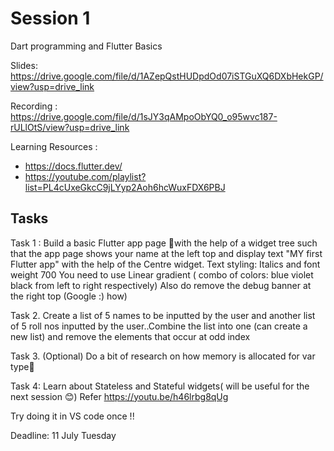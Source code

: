 # Session 1

Dart programming and Flutter Basics

Slides: https://drive.google.com/file/d/1AZepQstHUDpdOd07iSTGuXQ6DXbHekGP/view?usp=drive_link

Recording : https://drive.google.com/file/d/1sJY3qAMpoObYQ0_o95wvc187-rULlOtS/view?usp=drive_link

Learning Resources :

- https://docs.flutter.dev/
- https://youtube.com/playlist?list=PL4cUxeGkcC9jLYyp2Aoh6hcWuxFDX6PBJ

## Tasks

Task 1 : Build a basic Flutter app page 🚀with the help of a widget tree such that the app page shows your name at the left top and display text "MY first Flutter app" with the help of the Centre widget.
Text styling: Italics and font weight 700
You need to use Linear gradient ( combo of colors: blue violet black from left to right respectively)
Also do remove the debug banner at the right top (Google :) how)

Task 2. Create a list of 5 names to be inputted by the user and another list of 5 roll nos inputted by the user..Combine the list into one (can create a new list) and remove the elements that occur at odd index

Task 3. (Optional) Do a bit of research on how memory is allocated for var type🤠

Task 4: Learn about Stateless and Stateful widgets( will be useful for the next session 😊)
Refer https://youtu.be/h46lrbg8qUg

Try doing it in VS code once !!

Deadline: 11 July Tuesday
